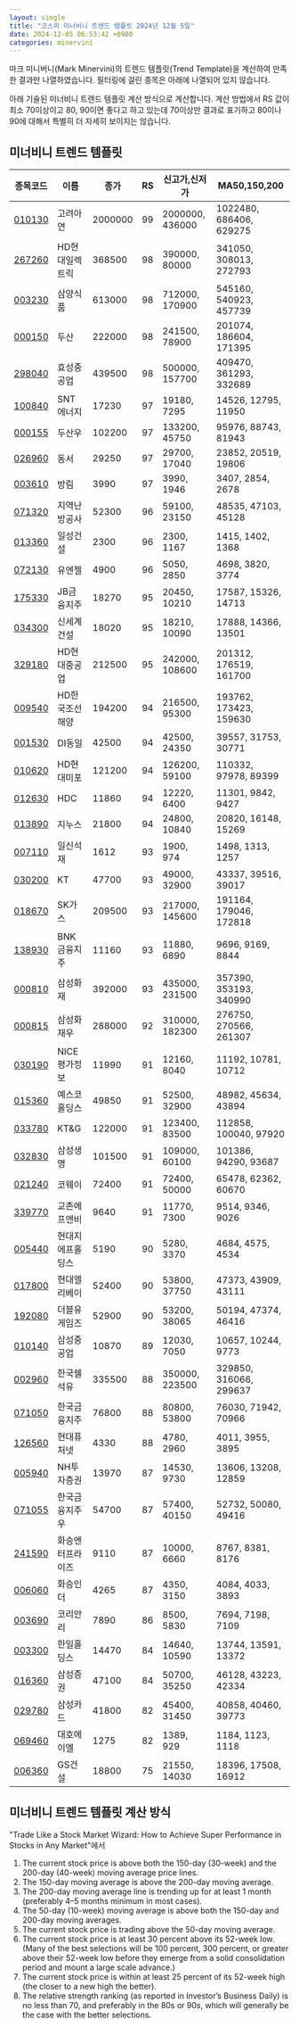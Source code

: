 ```yaml
---
layout: single
title: "코스피 미너비니 트렌드 템플릿 2024년 12월 5일"
date: 2024-12-05 06:53:42 +0900
categories: minervini
---
```

마크 미니버니(Mark Minervini)의 트렌드 템플릿(Trend Template)을 계산하여 만족한 결과만 나열하였습니다. 필터링에 걸린 종목은 아래에 나열되어 있지 않습니다.

아래 기술된 미너비니 트렌드 템플릿 계산 방식으로 계산합니다. 계산 방법에서 RS 값이 최소 70이상이고 80, 90이면 좋다고 하고 있는데 70이상만 결과로 표기하고 80이나 90에 대해서 특별히 더 자세히 보이지는 않습니다.

## 미너비니 트렌드 템플릿

|종목코드|이름|종가|RS|신고가,신저가|MA50,150,200|
|------|---|---|--|---------|------------|
|[010130](https://finance.daum.net/quotes/A010130)|고려아연|2000000|99|2000000, 436000|1022480, 686406, 629275|
|[267260](https://finance.daum.net/quotes/A267260)|HD현대일렉트릭|368500|98|390000, 80000|341050, 308013, 272793|
|[003230](https://finance.daum.net/quotes/A003230)|삼양식품|613000|98|712000, 170900|545160, 540923, 457739|
|[000150](https://finance.daum.net/quotes/A000150)|두산|222000|98|241500, 78900|201074, 186604, 171395|
|[298040](https://finance.daum.net/quotes/A298040)|효성중공업|439500|98|500000, 157700|409470, 361293, 332689|
|[100840](https://finance.daum.net/quotes/A100840)|SNT에너지|17230|97|19180, 7295|14526, 12795, 11950|
|[000155](https://finance.daum.net/quotes/A000155)|두산우|102200|97|133200, 45750|95976, 88743, 81943|
|[026960](https://finance.daum.net/quotes/A026960)|동서|29250|97|29700, 17040|23852, 20519, 19806|
|[003610](https://finance.daum.net/quotes/A003610)|방림|3990|97|3990, 1946|3407, 2854, 2678|
|[071320](https://finance.daum.net/quotes/A071320)|지역난방공사|52300|96|59100, 23150|48535, 47103, 45128|
|[013360](https://finance.daum.net/quotes/A013360)|일성건설|2300|96|2300, 1167|1415, 1402, 1368|
|[072130](https://finance.daum.net/quotes/A072130)|유엔젤|4900|96|5050, 2850|4698, 3820, 3774|
|[175330](https://finance.daum.net/quotes/A175330)|JB금융지주|18270|95|20450, 10210|17587, 15326, 14713|
|[034300](https://finance.daum.net/quotes/A034300)|신세계건설|18020|95|18210, 10090|17888, 14366, 13501|
|[329180](https://finance.daum.net/quotes/A329180)|HD현대중공업|212500|95|242000, 108600|201312, 176519, 161700|
|[009540](https://finance.daum.net/quotes/A009540)|HD한국조선해양|194200|94|216500, 95300|193762, 173423, 159630|
|[001530](https://finance.daum.net/quotes/A001530)|DI동일|42500|94|42500, 24350|39557, 31753, 30771|
|[010620](https://finance.daum.net/quotes/A010620)|HD현대미포|121200|94|126200, 59100|110332, 97978, 89399|
|[012630](https://finance.daum.net/quotes/A012630)|HDC|11860|94|12220, 6400|11301, 9842, 9427|
|[013890](https://finance.daum.net/quotes/A013890)|지누스|21800|94|24800, 10840|20820, 16148, 15269|
|[007110](https://finance.daum.net/quotes/A007110)|일신석재|1612|93|1900, 974|1498, 1313, 1257|
|[030200](https://finance.daum.net/quotes/A030200)|KT|47700|93|49000, 32900|43337, 39516, 39017|
|[018670](https://finance.daum.net/quotes/A018670)|SK가스|209500|93|217000, 145600|191164, 179046, 172818|
|[138930](https://finance.daum.net/quotes/A138930)|BNK금융지주|11160|93|11880, 6890|9696, 9169, 8844|
|[000810](https://finance.daum.net/quotes/A000810)|삼성화재|392000|93|435000, 231500|357390, 353193, 340990|
|[000815](https://finance.daum.net/quotes/A000815)|삼성화재우|288000|92|310000, 182300|276750, 270566, 261307|
|[030190](https://finance.daum.net/quotes/A030190)|NICE평가정보|11990|91|12160, 8040|11192, 10781, 10712|
|[015360](https://finance.daum.net/quotes/A015360)|예스코홀딩스|49850|91|52500, 32900|48982, 45634, 43894|
|[033780](https://finance.daum.net/quotes/A033780)|KT&G|122000|91|123400, 83500|112858, 100040, 97920|
|[032830](https://finance.daum.net/quotes/A032830)|삼성생명|101500|91|109000, 60100|101386, 94290, 93687|
|[021240](https://finance.daum.net/quotes/A021240)|코웨이|72400|91|72400, 50000|65478, 62362, 60670|
|[339770](https://finance.daum.net/quotes/A339770)|교촌에프앤비|9640|91|11770, 7300|9514, 9346, 9026|
|[005440](https://finance.daum.net/quotes/A005440)|현대지에프홀딩스|5190|90|5280, 3370|4684, 4575, 4534|
|[017800](https://finance.daum.net/quotes/A017800)|현대엘리베이|52400|90|53800, 37750|47373, 43909, 43111|
|[192080](https://finance.daum.net/quotes/A192080)|더블유게임즈|52900|90|53200, 38065|50194, 47374, 46416|
|[010140](https://finance.daum.net/quotes/A010140)|삼성중공업|10870|89|12030, 7050|10657, 10244, 9773|
|[002960](https://finance.daum.net/quotes/A002960)|한국쉘석유|335500|88|350000, 223500|329850, 316066, 299637|
|[071050](https://finance.daum.net/quotes/A071050)|한국금융지주|76800|88|80800, 53800|76030, 71942, 70966|
|[126560](https://finance.daum.net/quotes/A126560)|현대퓨처넷|4330|88|4780, 2960|4011, 3955, 3895|
|[005940](https://finance.daum.net/quotes/A005940)|NH투자증권|13970|87|14530, 9730|13606, 13208, 12859|
|[071055](https://finance.daum.net/quotes/A071055)|한국금융지주우|54700|87|57400, 40150|52732, 50080, 49416|
|[241590](https://finance.daum.net/quotes/A241590)|화승엔터프라이즈|9110|87|10000, 6660|8767, 8381, 8176|
|[006060](https://finance.daum.net/quotes/A006060)|화승인더|4265|87|4350, 3150|4084, 4033, 3893|
|[003690](https://finance.daum.net/quotes/A003690)|코리안리|7890|86|8500, 5830|7694, 7198, 7109|
|[003300](https://finance.daum.net/quotes/A003300)|한일홀딩스|14470|84|14640, 10590|13744, 13591, 13372|
|[016360](https://finance.daum.net/quotes/A016360)|삼성증권|47100|84|50700, 35250|46128, 43223, 42334|
|[029780](https://finance.daum.net/quotes/A029780)|삼성카드|41800|82|45400, 31450|40858, 40460, 39773|
|[069460](https://finance.daum.net/quotes/A069460)|대호에이엘|1275|82|1389, 929|1184, 1123, 1118|
|[006360](https://finance.daum.net/quotes/A006360)|GS건설|18800|75|21550, 14030|18396, 17508, 16912|

## 미너비니 트렌드 템플릿 계산 방식

"Trade Like a Stock Market Wizard: How to Achieve Super Performance in Stocks in Any Market"에서

 1. The current stock price is above both the 150-day (30-week) and the 200-day (40-week) moving average price lines.
 1. The 150-day moving average is above the 200-day moving average.
 1. The 200-day moving average line is trending up for at least 1 month (preferably 4–5 months minimum in most cases).
 1. The 50-day (10-week) moving average is above both the 150-day and 200-day moving averages.
 1. The current stock price is trading above the 50-day moving average.
 1. The current stock price is at least 30 percent above its 52-week low. (Many of the best selections will be 100 percent, 300 percent, or greater above their 52-week low before they emerge from a solid consolidation period and mount a large scale advance.)
 1. The current stock price is within at least 25 percent of its 52-week high (the closer to a new high the better).
 1. The relative strength ranking (as reported in Investor’s Business Daily) is no less than 70, and preferably in the 80s or 90s, which will generally be the case with the better selections.
